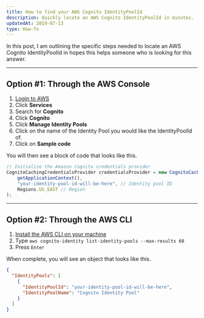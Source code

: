 ```yaml
---
title: How to find your AWS Cognito IdentityPoolId
description: Quickly locate an AWS Cognito IdentityPoolId in minutes.
updatedAt: 2019-07-13
type: How-To
---
```


In this post, I am outlining the specific steps needed to locate an AWS Cognito IdentityPoolId in hopes this helps someone who is looking for this answer.

---

## Option #1: Through the AWS Console

1. [Login to AWS](https://console.aws.amazon.com/console/home?nc2=h_ct&src=header-signin)
2. Click **Services**
3. Search for **Cognito**
4. Click **Cognito**
5. Click **Manage Identity Pools**
6. Click on the name of the Identity Pool you would like the IdentityPoolId of.
7. Click on **Sample code**

You will then see a block of code that looks like this.

```js
// Initialize the Amazon Cognito credentials provider
CognitoCachingCredentialsProvider credentialsProvider = new CognitoCachingCredentialsProvider(
    getApplicationContext(),
    "your-identity-pool-id-will-be-here", // Identity pool ID
    Regions.US_EAST // Region
);
```

---

## Option #2: Through the AWS CLI

1. [Install the AWS CLI on your machine](https://docs.amazonaws.cn/en_us/cli/latest/userguide/cli-chap-install.html)
2. Type `aws cognito-identity list-identity-pools --max-results 60`
3. Press `Enter`

When complete, you will see an object that looks like this.

```json
{
  "IdentityPools": [
    {
      "IdentityPoolId": "your-identity-pool-id-will-be-here",
      "IdentityPoolName": "Cognito Identity Pool"
    }
  ]
}
```
